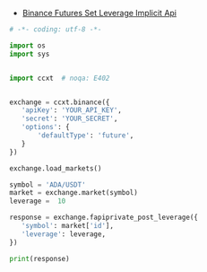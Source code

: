 - [Binance Futures Set Leverage Implicit Api](./examples/py/)


 ```python
 # -*- coding: utf-8 -*-

import os
import sys


import ccxt  # noqa: E402


exchange = ccxt.binance({
    'apiKey': 'YOUR_API_KEY',
    'secret': 'YOUR_SECRET',
    'options': {
        'defaultType': 'future',
    }
})

exchange.load_markets()

symbol = 'ADA/USDT'
market = exchange.market(symbol)
leverage =  10

response = exchange.fapiprivate_post_leverage({
    'symbol': market['id'],
    'leverage': leverage,
})

print(response)
 
```